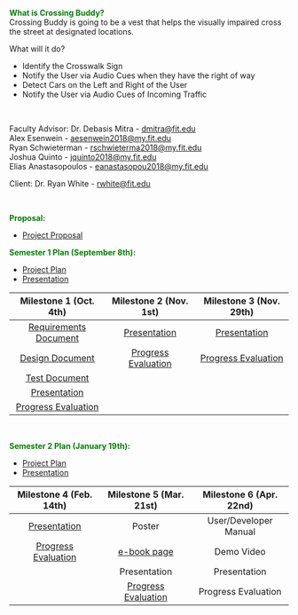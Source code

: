 <span style="color:green">**What is Crossing Buddy?**</span>    
Crossing Buddy is going to be a vest that helps the visually impaired cross the street at designated locations. 

What will it do?
* Identify the Crosswalk Sign
* Notify the User via Audio Cues when they have the right of way
* Detect Cars on the Left and Right of the User 
* Notify the User via Audio Cues of Incoming Traffic
  
<p>&nbsp;</p>
  
Faculty Advisor: Dr. Debasis Mitra - [dmitra@fit.edu](mailto:dmitra@fit.edu)  
Alex Esenwein - [aesenwein2018@my.fit.edu](mailto:aesenwein2018@my.fit.edu)  
Ryan Schwieterman - [rschwieterma2018@my.fit.edu](mailto:rschwieterma2018@my.fit.edu)  
Joshua Quinto - [jquinto2018@my.fit.edu](mailto:jquinto2018@my.fit.edu)  
Elias Anastasopoulos - [eanastasopou2018@my.fit.edu](mailto:eanastasopou2018@my.fit.edu) 

Client: Dr. Ryan White - [rwhite@fit.edu](mailto:rwhite@fit.edu)

<p>&nbsp;</p>

<span style="color:green">**Proposal:**</span>    
* [Project Proposal](https://docs.google.com/presentation/d/1ZuiCjqBRgZdMdqE8y38JPiSn66Kbp3qO/edit?usp=sharing&ouid=107477535328863637721&rtpof=true&sd=true) 

<span style="color:green">**Semester 1 Plan (September 8th):**</span>  
* [Project Plan](https://docs.google.com/document/d/1w-vZPdgByh9qIA0jleiOVF1CijtTrfICiwIqWY-6e_0/edit?usp=sharing)
* [Presentation](https://docs.google.com/presentation/d/1OUl30r3JOwekr-Na9jHybWl1eVpB3CXt-dT1j3iPfaw/edit?usp=sharing)  

| Milestone 1 (Oct. 4th) |  Milestone 2 (Nov. 1st) | Milestone 3 (Nov. 29th) |
| :---------------------------: |:---------------------------:| :---------------------------:|
| [Requirements Document](https://docs.google.com/document/d/1KUoM6KicFip8w-VMK-iCaVldyWLIcWAVtIOQO-zo-7c/edit?usp=sharing) | [Presentation](https://docs.google.com/presentation/d/1XG2xOvUNG1rbtGusd14mYx3d0c4pYfSVdl0u-a_vRaA/edit?usp=sharing)  | [Presentation](https://docs.google.com/presentation/d/1vqH9HL9g4q4XfBP5dZ6ogLu7d-6sbluxx40Of-Q457c/edit?usp=sharing) |
| [Design Document](https://docs.google.com/document/d/1mBVnKV-9GdwCOGEyRC4iFu_FX0LQsDcDQ0VhHX9MqPA/edit?usp=sharing) | [Progress Evaluation](https://docs.google.com/document/d/1Ci7U4CSbWtsh1dgYcozwzvmebGkI4v9HdvAsVPJOmZE/edit?usp=sharing) | [Progress Evaluation](https://docs.google.com/document/d/17z5UGglxJ-UIUOtvdNOt1oHP7CZcNSnFGWhatxTPGOE/edit?usp=sharing) |
| [Test Document](https://docs.google.com/document/d/1IFn96-OZAoCCrAD8Wx2QFHEWfWnrrf5k3aigCBZugfo/edit?usp=sharing) | | |
| [Presentation](https://docs.google.com/presentation/d/1Xv4UvB0qj10WUK-N3LwEIP_hbU6YBmZ4__3HmMnfRpM/edit?usp=sharing) | | |
| [Progress Evaluation](https://docs.google.com/document/d/1MLq1n3lXfHEC6kHGygDEqWtXSPb-MKufoiD0Ko9Gzys/edit?usp=sharing) | | |

<p>&nbsp;</p>

<span style="color:green">**Semester 2 Plan (January 19th):**</span>  
* [Project Plan](https://docs.google.com/document/d/14KETmc4MNX30eIQPohXhV731SjUMzbc717a_Mkb4Amg/edit?usp=sharing)  
* [Presentation](https://docs.google.com/presentation/d/1LDiSiXxf0-hrL4H5SmDppoKzVNqnomkUiqn2QYZnHq0/edit?usp=sharing)  

| Milestone 4 (Feb. 14th) |  Milestone 5 (Mar. 21st) | Milestone 6 (Apr. 22nd) |
| :---------------------------: |:---------------------------:| :---------------------------:|
| [Presentation](https://docs.google.com/presentation/d/14BR-q3Y-o6LE_89ad5vrNA2L4H4Eb2gJkYT4RbB74Bk/edit?usp=sharing) | Poster  | User/Developer Manual |
| [Progress Evaluation](https://docs.google.com/document/d/1db3UPHz26g7-OAP3qkv4JbjnMbBdk8sxTIPUMM3NpLs/edit?usp=sharing) | [e-book page](https://docs.google.com/document/d/1Ar0ZObqj4WbPedtBHEH-OEU4JsZDo_cc/edit?usp=sharing&ouid=107477535328863637721&rtpof=true&sd=true) | Demo Video |
| | Presentation | Presentation |
| | [Progress Evaluation](https://docs.google.com/document/d/1t8Ja_io1KyAb52-LCUiIYB5KynMlUZPEwfWDWpFR2Vg/edit?usp=sharing) | Progress Evaluation |

<p>&nbsp;</p>

